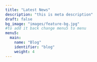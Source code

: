```yaml
---
title: "Latest News"
description: "this is meta description"
draft: false
bg_image: "images/feature-bg.jpg"
#to add it back change menu5 to menu
menu5:
  main:
    name: "Blog"
    identifier: "blog"
    weight: 4
---
```

